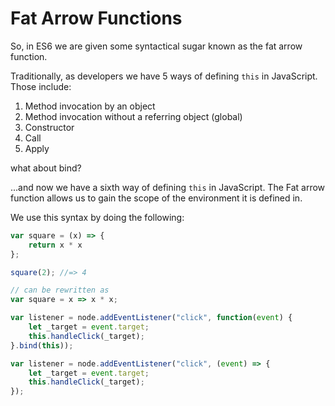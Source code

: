 # Fat Arrow Functions

So, in ES6 we are given some syntactical sugar known as the fat arrow function.

Traditionally, as developers we have 5 ways of defining `this` in JavaScript. Those include:

1. Method invocation by an object
2. Method invocation without a referring object (global)
3. Constructor
4. Call
5. Apply

what about bind?

...and now we have a sixth way of defining `this` in JavaScript. The Fat arrow function allows us to gain the scope of the environment it is defined in.

We use this syntax by doing the following:

```javascript
var square = (x) => { 
    return x * x 
};

square(2); //=> 4

// can be rewritten as
var square = x => x * x;
```


```javascript
var listener = node.addEventListener("click", function(event) {
    let _target = event.target;
    this.handleClick(_target);
}.bind(this));

var listener = node.addEventListener("click", (event) => {
    let _target = event.target;
    this.handleClick(_target);
});
```